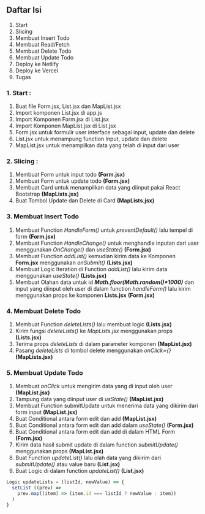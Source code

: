 ## Daftar Isi

1. Start
2. Slicing
3. Membuat Insert Todo
4. Membuat Read/Fetch
5. Membuat Delete Todo
6. Membuat Update Todo
7. Deploy ke Netlify
8. Deploy ke Vercel
9. Tugas



### 1. Start :

  1. Buat file Form.jsx, List.jsx dan MapList.jsx
  2. Import komponen List.jsx di app.js
  3. Import Komponen Form.jsx di List.jsx
  4. Import Komponen MapList.jsx di List.jsx
  5. Form.jsx untuk formulir user interface sebagai input, update dan delete
  6. List.jsx untuk menampung function Input, update dan delete
  7. MapList.jsx untuk menampilkan data yang telah di input dari user



### 2. Slicing :

  1.  Membuat Form untuk input todo **(Form.jsx)**
  2.  Membuat Form untuk update todo  **(Form.jsx)**
  3.  Membuat Card untuk menampilkan data yang diinput pakai React Bootstrap **(MapLists.jsx)**
  4.  Buat Tombol Update dan Delete di Card **(MapLists.jsx)**



### 3. Membuat Insert Todo

  1.  Membuat Function *HandleForm()* untuk *preventDefault()* lalu tempel di form **(Form.jsx)**
  2.  Membuat Function *HandleChange()* untuk menghandle inputan dari user menggunakan *OnChange()* dan *useState()* **(Form.jsx)**
  3.  Membuat Function *addList()* kemudian kirim data ke Komponen **Form.jsx** menggunakan *onSubmit()* **(Lists.jsx)**
  4.  Membuat Logic Iteration di Function *addList()* lalu kirim data menggunakan *useState()* **(Lists.jsx)**
  5.  Membuat Olahan data untuk id **_Math.floor(Math.random()*1000)_** dan input yang diinput oleh user di dalam function *handleForm()* lalu kirim menggunakan props ke komponen **Lists.jsx** **(Form.jsx)**



### 4. Membuat Delete Todo
  1.  Membuat Function *deleteLists()* lalu membuat logic **(Lists.jsx)**
  2.  Kirim fungsi *deleteLists()* ke *MapLists.jsx* menggunakan props **(Lists.jsx)**
  3.  Terima props *deleteLists* di dalam parameter komponen **(MapList.jsx)**
  4.  Pasang *deleteLists* di tombol delete menggunakan *onClick={}* **(MapLists.jsx)**



### 5. Membuat Update Todo
  1.  Membuat *onClick* untuk mengirim data yang di input oleh user **(MapList.jsx)**
  2.  Tampung data yang diinput user di *usState()* **(MapList.jsx)**
  3.  Membuat Function submitUpdate untuk menerima data yang dikirim dari form input **(MapList.jsx)**
  4.  Buat Conditional antara form edit dan add **(MapList.jsx)**
  5.  Buat Conditional antara form edit dan add dalam *useState()* **(Form.jsx)**
  6.  Buat Conditional antara form edit dan add di dalam HTML Form **(Form.jsx)**
  7.  Kirim data hasil submit update di dalam function *submitUpdate()* menggunakan props **(MapList.jsx)**
  8.  Buat Function *updateList()* lalu olah data yang dikirim dari *submitUpdate()* atau value baru **(List.jsx)**
  9.  Buat Logic di dalam function *updateList()* **(List.jsx)**


  ```javascript
  Logic updateLists = (listId, newValue) => {
    setList ((prev) =>
      prev.map((item) => (item.id === listId ? newValue : item))
    )
  }
  ```